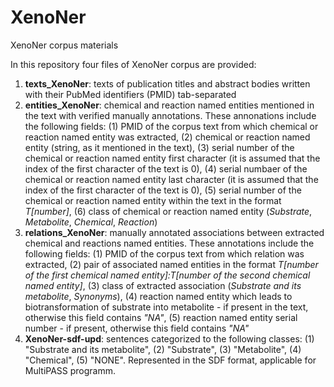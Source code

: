 # XenoNer
XenoNer corpus materials

In this repository four files of XenoNer corpus are provided:
1. **texts_XenoNer**: texts of publication titles and abstract bodies written with their PubMed identifiers (PMID) tab-separated
2. **entities_XenoNer**: chemical and reaction named entities mentioned in the text with verified manually annotations. These annonations include the following fields: (1) PMID of the corpus text from which chemical or reaction named entity was extracted, (2) chemical or reaction named entity (string, as it mentioned in the text), (3) serial number of the chemical or reaction named entity first character (it is assumed that the index of the first character of the text is 0), (4) serial numbaer of the chemical or reaction named entity last character (it is assumed that the index of the first character of the text is 0), (5) serial number of the chemical or reaction named entity within the text in the format _T[number]_, (6) class of chemical or reaction named entity (_Substrate_, _Metabolite_, _Chemical_, _Reaction_)
3. **relations_XenoNer**: manually annotated associations between extracted chemical and reactions named entities. These annotations include the following fields: (1) PMID of the corpus text from which relation was extracted, (2) pair of associated named entities in the format _T[number of the first chemical named entity]:T[number of the second chemical named entity]_, (3) class of extracted association (_Substrate and its metabolite_, _Synonyms_), (4) reaction named entity which leads to biotransformation of substrate into metabolite - if present in the text, otherwise this field contains _"NA"_, (5) reaction named entity serial number - if present, otherwise this field contains _"NA"_
4. **XenoNer-sdf-upd**: sentences categorized to the following classes: (1) "Substrate and its metabolite", (2) "Substrate", (3) "Metabolite", (4) "Chemical", (5) "NONE". Represented in the SDF format, applicable for MultiPASS programm. 

